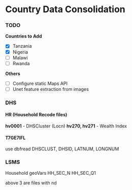 # Country Data Consolidation
### TODO
**Countries to Add**
- [x] Tanzania
- [x] Nigeria
- [ ] Malawi
- [ ] Rwanda

**Others**
- [ ] Configure static Maps API
- [ ] Unet feature extraction from images

### DHS
#### HR (Household Recode files)
**hv0001** - DHSCluster (Locn)
**hv270, hv271** - Wealth Index

#### T7GE7IFL
use dbfread
DHSCLUST, DHSID, LATNUM, LONGNUM

### LSMS
Household geoVars
HH_SEC_N
HH_SEC_Q1

above 3 are files with nd
